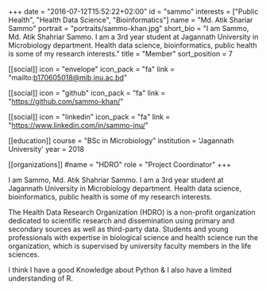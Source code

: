 +++
date = "2016-07-12T15:52:22+02:00"
id = "sammo"
interests = ["Public Health", "Health Data Science", "Bioinformatics"]
name = "Md. Atik Shariar Sammo"
portrait = "portraits/sammo-khan.jpg"
short_bio = "I am Sammo, Md. Atik Shahriar Sammo. I am a 3rd year student at Jagannath University in Microbiology department. Health data science, bioinformatics, public health is some of my research interests."
title = "Member"
sort_position = 7

[[social]]
    icon = "envelope"
    icon_pack = "fa"
    link = "mailto:b170605018@mib.jnu.ac.bd"

[[social]]
    icon = "github"
    icon_pack = "fa"
    link = "https://github.com/sammo-khan/"

[[social]]
    icon = "linkedin"
    icon_pack = "fa"
    link = "https://www.linkedin.com/in/sammo-jnu/"

[[education]]
    course = "BSc in Microbiology"
    institution = 'Jagannath University'
    year = 2018



[[organizations]]
    #name = "HDRO"
    role = "Project Coordinator"
+++

I am Sammo, Md. Atik Shahriar Sammo. I am a 3rd year student at Jagannath University in Microbiology department. Health data science,
bioinformatics, public health is some of my research interests.

The Health Data Research Organization (HDRO) is a non-profit organization dedicated to scientific research and dissemination using primary and secondary sources as well as third-party data. Students and young professionals with expertise in biological science and health science run the organization, which is supervised by university faculty members in the life sciences.

I think I have a good Knowledge about Python & I also have a limited understanding of R.